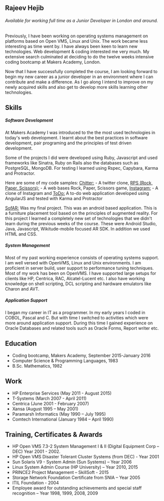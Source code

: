 ## Rajeev Hejib

###### Available for working full time as a Junior Developer in London and around.

Previously, I have been working on operating systems management on platforms based on Open VMS, Linux and Unix. The work became less interesting as time went by. I have always been keen to learn new technologies.  Web development & coding interested me very much. My extensive search culminated at deciding to do the twelve weeks intensive coding bootcamp at Makers Academy, London.

Now that I have successfully completed the course, I am looking forward to begin my new career as a junior developer in an environment where I can contribute and make a difference.  As I go along I intend to improve on my newly acquired skills and also get to develop more skills learning other technologies.


## Skills

##### Software Development

At Makers Academy I was introduced to the the most used technologies in today's web development. I learnt about the best practices in software development, pair programing and the principles of test driven development.

Some of the projects I did were developed using Ruby, Javascript and used frameworks like Sinatra, Ruby on Rails also the databases such as PostgreSQL, MongoDB.  For testing I learned using Rspec, Capybara, Karma and Protractor.

Here are some of my code samples:
 [Chitter:](https://github.com/RajeevHejib/chitter-challenge) - A twitter clone, [RPS (Rock, Paper, Scissors):](https://github.com/RajeevHejib/rps-challenge) - A web bases Rock, Paper, Scissors game,  [Instagram:](https://github.com/RajeevHejib/instagram-challenge) - A clone of Instagram and  [ToDo:](https://github.com/RajeevHejib/todo_challenge) A to-do web application developed using AngularJS and tested with Karma and Protractor

[SofAR:](https://github.com/djtango/furniture-app)  Was my final project.  This was an android based application.  This  is a furniture placement tool based on the principles of augmented reality.  For this project I learned a completely new set of technologies that we didn't learn during the previous weeks of the course.  These were Android Studio, Java, Javascript, Wikitude-mobile focused AR SDK.  In addition we used HTML and CSS.

##### System Management

Most of my past working experience consists of operating systems support. I am well versed with OpenVMS, Linux and Unix environments.  I am proficient in server build, user support to performance tuning techniques. Most of my work has been on OpenVMS.  I have supported large setups for clients like HP, Centrica, RAC, Alcatel-Lucent etc. I also have working knowledge on shell scripting, DCL scripting and hardware emulators like Charon and AVT.

##### Application Support

I began my career in IT as a programmer.  In my early years I coded in COBOL, Pascal and C.  But with time I switched to activities which were more around application support.  During this time I gained experience on Oracle Databases and related tools such as Oracle Forms, Report writer etc.


## Education

- Coding bootcamp, Makers Academy, September 2015-January 2016
- Computer Science & Programming Languages, 1983
- B.Sc. Mathematics, 1982

## Work
- HP Enterprise Services (May 2011 - August 2015)
- T-Systems (March 2007 - April 2011)
- Centrica (June 2001 - February 2007)
- Xansa (August 1995 – May 2001)
- Paramarsh Informatics (May 1990 – July 1995)
- Comtech International (January 1984 – April 1990)


## Training, Certificates & Awards
- HP Open VMS 7.3-2 System Management I & II (Digital Equipment Corp – DEC) Year 2001 - 2002.
- HP Open VMS Disaster Tolerant Cluster Systems (from DEC) -  Year 2001
- Sun Solaris V9 - System Admin (Sun Systems) – Year 2006
- Linux System Admin Course (HP University) – Year 2010, 2015
- PRINCE2 Project Management – SkillSoft - 2015
- Storage Network  Foundation Certificate from SNIA – Year 2005
- ITIL Foundation - 2004
- Employee award for outstanding achievements and special staff recognition – Year 1998, 1999, 2008, 2009
